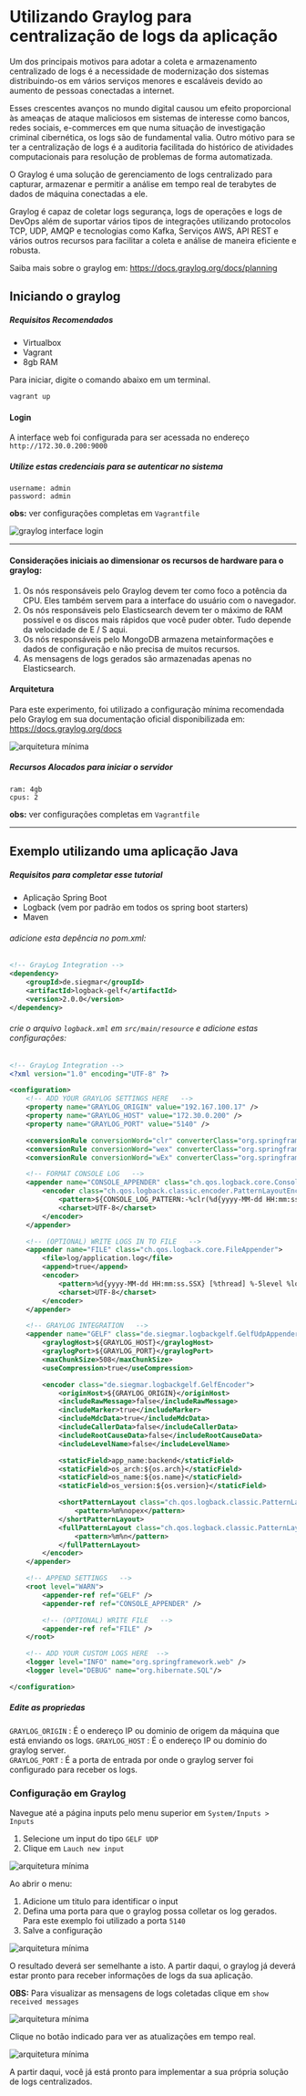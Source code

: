 # Utilizando Graylog para centralização de logs da aplicação

Um dos principais motivos para adotar a coleta e armazenamento centralizado de logs é a necessidade de modernização dos sistemas distribuindo-os em vários serviços menores e escaláveis devido ao aumento de pessoas conectadas a internet.

Esses crescentes avanços no mundo digital causou um efeito proporcional às ameaças de ataque maliciosos em sistemas de interesse como bancos, redes sociais, e-commerces em que numa situação de investigação criminal cibernética, os logs são de fundamental valia. Outro mótivo para se ter a centralização de logs é a auditoria facilitada do histórico de atividades computacionais para resolução de problemas de forma automatizada.

O Graylog é uma solução de gerenciamento de logs centralizado para capturar, armazenar e permitir a análise em tempo real de terabytes de dados de máquina conectadas a ele.

Graylog é capaz de coletar logs segurança, logs de operações e logs de DevOps além de suportar vários tipos de integrações utilizando protocolos TCP, UDP, AMQP e tecnologias como Kafka, Serviços AWS, API REST e vários outros recursos para facilitar a coleta e análise de maneira eficiente e robusta.

Saiba mais sobre o graylog em: https://docs.graylog.org/docs/planning

## Iniciando o graylog

##### Requisitos Recomendados

- Virtualbox
- Vagrant
- 8gb RAM

Para iniciar, digite o comando abaixo em um terminal.

```bash
vagrant up
```

#### Login

A interface web foi configurada para ser acessada no endereço `http://172.30.0.200:9000`

##### Utilize estas credenciais para se autenticar no sistema

```
username: admin
password: admin
```

**obs:** ver configurações completas em `Vagrantfile`

<img src="assets/graylog_interface.png" alt="graylog interface login" >

---

#### Considerações iniciais ao dimensionar os recursos de hardware para o graylog:

1. Os nós responsáveis pelo Graylog devem ter como foco a potência da CPU. Eles também servem para a interface do usuário com o navegador.
2. Os nós responsáveis pelo Elasticsearch devem ter o máximo de RAM possível e os discos mais rápidos que você puder obter. Tudo depende da velocidade de E / S aqui.
3. Os nós responsáveis pelo MongoDB armazena metainformações e dados de configuração e não precisa de muitos recursos.
4. As mensagens de logs gerados são armazenadas apenas no Elasticsearch.

#### Arquitetura

Para este experimento, foi utilizado a configuração mínima recomendada pelo Graylog em sua documentação oficial disponibilizada em: https://docs.graylog.org/docs

<img src="assets/architec_small_setup.png" alt="arquitetura mínima" >

##### Recursos Alocados para iniciar o servidor

```
ram: 4gb
cpus: 2
```

**obs:** ver configurações completas em `Vagrantfile`

---

## Exemplo utilizando uma aplicação Java

##### Requisitos para completar esse tutorial

- Aplicação Spring Boot
- Logback (vem por padrão em todos os spring boot starters)
- Maven

###### adicione esta depência no pom.xml:

```xml
<!-- GrayLog Integration -->
<dependency>
    <groupId>de.siegmar</groupId>
    <artifactId>logback-gelf</artifactId>
    <version>2.0.0</version>
</dependency>
```

###### crie o arquivo `logback.xml` em `src/main/resource` e adicione estas configurações:

```xml
<!-- GrayLog Integration -->
<?xml version="1.0" encoding="UTF-8" ?>

<configuration>
    <!-- ADD YOUR GRAYLOG SETTINGS HERE   -->
    <property name="GRAYLOG_ORIGIN" value="192.167.100.17" />
    <property name="GRAYLOG_HOST" value="172.30.0.200" />
    <property name="GRAYLOG_PORT" value="5140" />

    <conversionRule conversionWord="clr" converterClass="org.springframework.boot.logging.logback.ColorConverter" />
    <conversionRule conversionWord="wex" converterClass="org.springframework.boot.logging.logback.WhitespaceThrowableProxyConverter" />
    <conversionRule conversionWord="wEx" converterClass="org.springframework.boot.logging.logback.ExtendedWhitespaceThrowableProxyConverter" />

    <!-- FORMAT CONSOLE LOG   -->
    <appender name="CONSOLE_APPENDER" class="ch.qos.logback.core.ConsoleAppender">
        <encoder class="ch.qos.logback.classic.encoder.PatternLayoutEncoder">
            <pattern>${CONSOLE_LOG_PATTERN:-%clr(%d{yyyy-MM-dd HH:mm:ss.SSSX}){faint} %clr(${LOG_LEVEL_PATTERN:-%5p}) %clr(${PID:- }){magenta} %clr(---){faint} [%thread] %clr(%logger){cyan} %clr(:){faint} %m%n${LOG_EXCEPTION_CONVERSION_WORD:-%wEx}}</pattern>
            <charset>UTF-8</charset>
        </encoder>
    </appender>

    <!-- (OPTIONAL) WRITE LOGS IN TO FILE   -->
    <appender name="FILE" class="ch.qos.logback.core.FileAppender">
        <file>log/application.log</file>
        <append>true</append>
        <encoder>
            <pattern>%d{yyyy-MM-dd HH:mm:ss.SSX} [%thread] %-5level %logger{35} - %msg%n</pattern>
            <charset>UTF-8</charset>
        </encoder>
    </appender>

    <!-- GRAYLOG INTEGRATION   -->
    <appender name="GELF" class="de.siegmar.logbackgelf.GelfUdpAppender">
        <graylogHost>${GRAYLOG_HOST}</graylogHost>
        <graylogPort>${GRAYLOG_PORT}</graylogPort>
        <maxChunkSize>508</maxChunkSize>
        <useCompression>true</useCompression>

        <encoder class="de.siegmar.logbackgelf.GelfEncoder">
            <originHost>${GRAYLOG_ORIGIN}</originHost>
            <includeRawMessage>false</includeRawMessage>
            <includeMarker>true</includeMarker>
            <includeMdcData>true</includeMdcData>
            <includeCallerData>false</includeCallerData>
            <includeRootCauseData>false</includeRootCauseData>
            <includeLevelName>false</includeLevelName>

            <staticField>app_name:backend</staticField>
            <staticField>os_arch:${os.arch}</staticField>
            <staticField>os_name:${os.name}</staticField>
            <staticField>os_version:${os.version}</staticField>

            <shortPatternLayout class="ch.qos.logback.classic.PatternLayout">
                <pattern>%m%nopex</pattern>
            </shortPatternLayout>
            <fullPatternLayout class="ch.qos.logback.classic.PatternLayout">
                <pattern>%m%n</pattern>
            </fullPatternLayout>
        </encoder>
    </appender>

    <!-- APPEND SETTINGS   -->
    <root level="WARN">
        <appender-ref ref="GELF" />
        <appender-ref ref="CONSOLE_APPENDER" />

        <!-- (OPTIONAL) WRITE FILE   -->
        <appender-ref ref="FILE" />
    </root>

    <!-- ADD YOUR CUSTOM LOGS HERE  -->
    <logger level="INFO" name="org.springframework.web" />
    <logger level="DEBUG" name="org.hibernate.SQL"/>

</configuration>
```

##### Edite as propriedas

`GRAYLOG_ORIGIN` : É o endereço IP ou dominio de origem da máquina que está enviando os logs.
`GRAYLOG_HOST` : É o endereço IP ou dominio do graylog server.  
`GRAYLOG_PORT` : É a porta de entrada por onde o graylog server foi configurado para receber os logs.

### Configuração em Graylog

Navegue até a página inputs pelo menu superior em `System/Inputs > Inputs`

1. Selecione um input do tipo `GELF UDP`
2. Clique em `Lauch new input`

<img src="assets/graylog_add_input.png" alt="arquitetura mínima" >

<br>

Ao abrir o menu:

1. Adicione um titulo para identificar o input
2. Defina uma porta para que o graylog possa colletar os log gerados.  
   Para este exemplo foi utilizado a porta `5140`
3. Salve a configuração

<img src="assets/graylog_add_config.png" alt="arquitetura mínima" >

<br>

O resultado deverá ser semelhante a isto. A partir daqui, o graylog já deverá estar pronto para receber informações de logs da sua aplicação.

**OBS:** Para visualizar as mensagens de logs coletadas clique em `show received messages`

<img src="assets/graylog_show_input.png" alt="arquitetura mínima" >

<br>

Clique no botão indicado para ver as atualizações em tempo real.

<img src="assets/graylog_collector.png" alt="arquitetura mínima" >

<br>

A partir daqui, você já está pronto para implementar a sua própria solução de logs centralizados.
